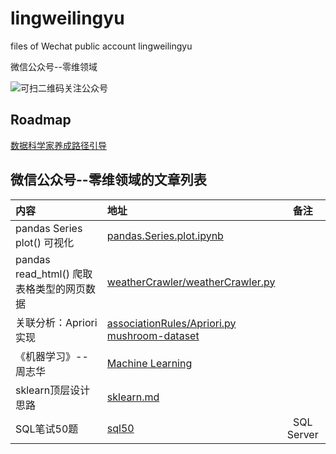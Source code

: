 # lingweilingyu
files of Wechat public account lingweilingyu

微信公众号--零维领域

![可扫二维码关注公众号](https://github.com/firewang/lingweilingyu/raw/master/qrcode_for_lingweilingyu.jpg)

## Roadmap 
[数据科学家养成路径引导](https://github.com/firewang/lingweilingyu/blob/master/LoadMap.md)

## 微信公众号--零维领域的文章列表
内容 | 地址 | 备注  
:-- | :-- | :--: 
pandas Series plot() 可视化 | [pandas.Series.plot.ipynb](contents/pandas.Series.plot.ipynb) |
pandas read_html() 爬取表格类型的网页数据 | [weatherCrawler/weatherCrawler.py](contents/weatherCrawler/weatherCrawler.py) |
关联分析：Apriori实现 | [associationRules/Apriori.py](contents/associationRules/Apriori.py) </br> [mushroom-dataset](http://archive.ics.uci.edu/ml/datasets/Mushroom) |
《机器学习》--周志华 | [Machine Learning](./contents/Machine_Learning_Zhi-Hua_Zhou.md) |
sklearn顶层设计思路 | [sklearn.md](contents/sklearn.md) |
SQL笔试50题 | [sql50](https://github.com/firewang/sql50) |SQL Server

​    

